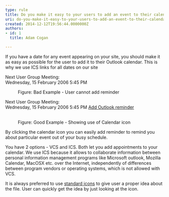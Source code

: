 ```yaml
---
type: rule
title: Do you make it easy to your users to add an event to their calendar?
uri: do-you-make-it-easy-to-your-users-to-add-an-event-to-their-calendar
created: 2014-12-12T19:56:44.0000000Z
authors:
- id: 1
  title: Adam Cogan

---
```




<span class='intro'> <p>
                    If you have a date for any event appearing on your site, you should make it as easy
                    as possible for the user to add it to their Outlook calendar. This is why we use
                    ICS links for all dates on our site</p> </span>

<dl class="badImage"><p class="ssw15-rteElement-GreyBox">
         Next User Group Meeting&#58;<br> Wednesday, 15 February 2006 5&#58;45 PM
   </p><dd> Figure&#58; Bad Example - User cannot add reminder</dd></dl><dl class="goodImage"><p class="ssw15-rteElement-GreyBox"> 
         Next User Group Meeting&#58;<br> Wednesday, 15 February 2006 5&#58;45 PM 
         <a href="http&#58;//www.ssw.com.au/ssw/NETUG/SydneyDotNETUsersGroup.ics"></a> 
         <a href="/ssw/NETUG/SydneyDotNETUsersGroup.ics">Add Outlook reminder</a>​​​</p>​
   <dd>Figure&#58; Good Example - Showing use of Calendar icon</dd></dl><p> By clicking the calendar icon you can easily add reminder to remind you about particular event out of your busy schedule.</p><p> You have 2 options - VCS and ICS. Both let you add appointments to your calendar. We use ICS because it allows to collaborate information between personal information management programs like Microsoft outlook, Mozilla Calendar, MacOSX etc. over the Internet, independently of differences between program vendors or operating systems, which is not allowed with VCS.</p><p> It is always preferred to use 
   <a href="http&#58;//www.ssw.com.au/ssw/Standards/Rules/RulesToBetterWebsitesNavigation.aspx#TheIcons"> standard icons</a> to give user a proper idea about the file. User can quickly get the idea by just looking at the icon.​</p>


